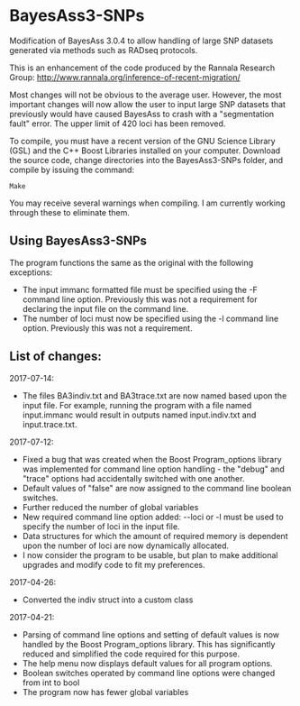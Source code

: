 # BayesAss3-SNPs
Modification of BayesAss 3.0.4 to allow handling of large SNP datasets generated via methods such as RADseq protocols.

This is an enhancement of the code produced by the Rannala Research Group: http://www.rannala.org/inference-of-recent-migration/

Most changes will not be obvious to the average user.  However, the most important changes will now allow the user to input large SNP datasets that previously would have caused BayesAss to crash with a "segmentation fault" error.  The upper limit of 420 loci has been removed.

To compile, you must have a recent version of the GNU Science Library (GSL) and the C++ Boost Libraries installed on your computer.  Download the source code, change directories into the BayesAss3-SNPs folder, and compile by issuing the command:

`Make`

You may receive several warnings when compiling.  I am currently working through these to eliminate them.

## Using BayesAss3-SNPs

The program functions the same as the original with the following exceptions:
* The input immanc formatted file must be specified using the -F command line option.  Previously this was not a requirement for declaring the input file on the command line.
* The number of loci must now be specified using the -l command line option.  Previously this was not a requirement.

## List of changes:
2017-07-14:
* The files BA3indiv.txt and BA3trace.txt are now named based upon the input file.  For example, running the program with a file named input.immanc would result in outputs named input.indiv.txt and input.trace.txt.

2017-07-12:
* Fixed a bug that was created when the Boost Program_options library was implemented for command line option handling - the "debug" and "trace" options had accidentally switched with one another.
* Default values of "false" are now assigned to the command line boolean switches.
* Further reduced the number of global variables
* New required command line option added: --loci or -l must be used to specify the number of loci in the input file.
* Data structures for which the amount of required memory is dependent upon the number of loci are now dynamically allocated.
* I now consider the program to be usable, but plan to make additional upgrades and modify code to fit my preferences.

2017-04-26:
* Converted the indiv struct into a custom class

2017-04-21: 
* Parsing of command line options and setting of default values is now handled by the Boost Program_options library.  This has significantly reduced and simplified the code required for this purpose.
* The help menu now displays default values for all program options.
* Boolean switches operated by command line options were changed from int to bool
* The program now has fewer global variables

